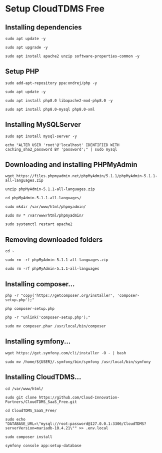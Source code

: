 # Setup CloudTDMS Free

## Installing dependencies

```
sudo apt update -y
```
```
sudo apt upgrade -y
```
```
sudo apt install apache2 unzip software-properties-common -y
```

## Setup PHP

```
sudo add-apt-repository ppa:ondrej/php -y
```
```
sudo apt update -y
```
```
sudo apt install php8.0 libapache2-mod-php8.0 -y
```
```
sudo apt install php8.0-mysql php8.0-xml
```

## Installing MySQLServer
```
sudo apt install mysql-server -y
```
```
echo "ALTER USER 'root'@'localhost' IDENTIFIED WITH caching_sha2_password BY 'password';" | sudo mysql
```

## Downloading and installing PHPMyAdmin
```
wget https://files.phpmyadmin.net/phpMyAdmin/5.1.1/phpMyAdmin-5.1.1-all-languages.zip
```
```
unzip phpMyAdmin-5.1.1-all-languages.zip
```
```
cd phpMyAdmin-5.1.1-all-languages/
```
```
sudo mkdir /var/www/html/phpmyadmin/
```
```
sudo mv * /var/www/html/phpmyadmin/
```
```
sudo systemctl restart apache2
```

## Removing downloaded folders
```
cd ~
```
```
sudo rm -rf phpMyAdmin-5.1.1-all-languages.zip
```
```
sudo rm -rf phpMyAdmin-5.1.1-all-languages
```

## Installing composer...
```
php -r "copy('https://getcomposer.org/installer', 'composer-setup.php');"
```
```
php composer-setup.php
```
```
php -r "unlink('composer-setup.php');"
```
```
sudo mv composer.phar /usr/local/bin/composer
```

## Installing symfony...
```
wget https://get.symfony.com/cli/installer -O - | bash
```
```
sudo mv /home/${USER}/.symfony/bin/symfony /usr/local/bin/symfony
```

## Installing CloudTDMS...
```
cd /var/www/html/
```
```
sudo git clone https://github.com/Cloud-Innovation-Partners/CloudTDMS_SaaS_Free.git
```
```
cd CloudTDMS_SaaS_Free/
```
```
sudo echo "DATABASE_URL=\"mysql://root:password@127.0.0.1:3306/CloudTDMS?serverVersion=mariadb-10.4.21\"" >> .env.local
```
```
sudo composer install
```
```
symfony console app:setup-database
```
